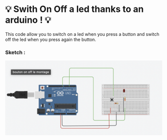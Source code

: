 # :bulb: Swith On Off a led thanks to an arduino ! :bulb:

This code allow you to switch on a led when you press a button and switch off the led when you press again the button. 



### Sketch : 

![](sketch/switch-on-off-Led.png)
